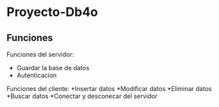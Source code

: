 Proyecto-Db4o
=============

Funciones
---------

Funciones del servidor:
* Guardar la base de datos 
* Autenticacion

Funciones del cliente:
*Insertar datos 
*Modificar datos
*Eliminar datos
*Buscar datos 
*Conectar y desconecar del servidor

